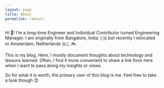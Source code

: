 ```yaml
---
layout: page
title: About
permalink: /about/
---
```


Hi 👋! I'm a long-time Engineer and Individual Contributor turned Engineering Manager. I am originally from Bangalore, India 🇮🇳 but recently I relocated to Amsterdam, Netherlands 🇳🇱 🚲.


This is my blog. Here, I mostly document thoughts about technology and lessons learned. Often, I find it more convenient to share a link from here when I want to pass along my insights or views.

So for what it is worth, the primary user of this blog is me. Feel free to take a look though 😊


